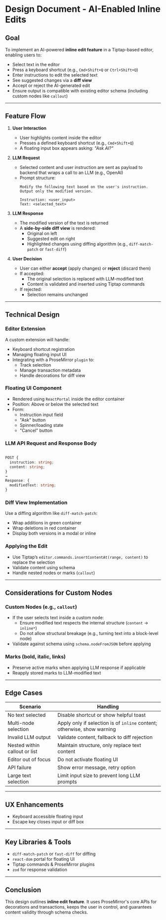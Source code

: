 # Design Document - AI-Enabled Inline Edits

## Goal

To implement an AI-powered **inline edit feature** in a Tiptap-based editor, enabling users to:

- Select text in the editor
- Press a keyboard shortcut (e.g., `Cmd+Shift+Q` or `Ctrl+Shift+Q`)
- Enter instructions to edit the selected text
- See suggested changes via a **diff view**
- Accept or reject the AI-generated edit
- Ensure output is compatible with existing editor schema (including custom nodes like `callout`)

---

## Feature Flow

1. **User Interaction**
   - User highlights content inside the editor
   - Presses a defined keyboard shortcut (e.g., `Cmd+Shift+Q`)
   - A floating input box appears asking: _"Ask AI?"_

2. **LLM Request**
   - Selected content and user instruction are sent as payload to backend that wraps a call to an LLM (e.g., OpenAI)
   - Prompt structure:  
     ```
     Modify the following text based on the user's instruction. Output only the modified version.

     Instruction: <user_input>
     Text: <selected_text>
     ```

3. **LLM Response**
   - The modified version of the text is returned
   - A **side-by-side diff view** is rendered:
     - Original on left
     - Suggested edit on right
     - Highlighted changes using diffing algorithm (e.g., `diff-match-patch` or `fast-diff`)

4. **User Decision**
   - User can either **accept** (apply changes) or **reject** (discard them)
   - If accepted:
     - The original selection is replaced with LLM-modified text
     - Content is validated and inserted using Tiptap commands
   - If rejected:
     - Selection remains unchanged

---

## Technical Design

### Editor Extension

A custom extension will handle:

- Keyboard shortcut registration
- Managing floating input UI
- Integrating with a ProseMirror `plugin` to:
  - Track selection
  - Manage transaction metadata
  - Handle decorations for diff view

### Floating UI Component

- Rendered using `ReactPortal` inside the editor container
- Position: Above or below the selected text
- Form:
  - Instruction input field
  - "Ask" button
  - Spinner/loading state
  - "Cancel" button

### LLM API Request and Response Body

```ts

POST {
  instruction: string;
  content: string;
}
→
Response: {
  modifiedText: string;
}
```

### Diff View Implementation

Use a diffing algorithm like `diff-match-patch`:

- Wrap additions in green container
- Wrap deletions in red container
- Display both versions in a modal or inline

### Applying the Edit

- Use Tiptap’s `editor.commands.insertContentAt(range, content)` to replace the selection
- Validate content using schema
- Handle nested nodes or marks (`callout`)

---

## Considerations for Custom Nodes

### Custom Nodes (e.g., `callout`)
- If the user selects text inside a custom node:
  - Ensure modified text respects the internal structure (`content` → `inline*`)
  - Do not allow structural breakage (e.g., turning text into a block-level node)
- Validate against schema using `schema.nodeFromJSON` before applying

### Marks (bold, italic, links)
- Preserve active marks when applying LLM response if applicable
- Reapply stored marks to LLM-modified text

---

## Edge Cases

| Scenario | Handling |
|---------|----------|
| No text selected | Disable shortcut or show helpful toast |
| Multi-node selection | Apply only if selection is of `inline` content; otherwise, show warning |
| Invalid LLM output | Validate content, fallback to diff rejection |
| Nested within callout or list | Maintain structure, only replace text content |
| Editor out of focus | Do not activate floating UI |
| API failure | Show error message, retry option |
| Large text selection | Limit input size to prevent long LLM prompts |

---

## UX Enhancements

- Keyboard accessible floating input
- Escape key closes input or diff box

---

## Key Libraries & Tools

- `diff-match-patch` or `fast-diff` for diffing
- `react-dom` portal for floating UI
- Tiptap commands & ProseMirror plugins
- `zod` for response validation

---

## Conclusion

This design outlines **inline edit feature**. It uses ProseMirror's core APIs for decorations and transactions, keeps the user in control, and guarantees content validity through schema checks.

